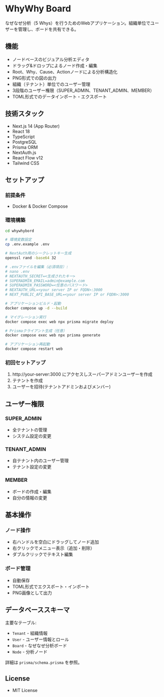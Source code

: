 # WhyWhy Board

なぜなぜ分析（5 Whys）を行うためのWebアプリケーション。組織単位でユーザーを管理し、ボードを共有できる。

## 機能

- ノードベースのビジュアル分析エディタ
- ドラッグ&ドロップによるノード作成・編集
- Root、Why、Cause、Actionノードによる分析構造化
- PNG形式での図の出力
- 組織（テナント）単位でのユーザー管理
- 3段階のユーザー権限（SUPER_ADMIN、TENANT_ADMIN、MEMBER）
- TOML形式でのデータインポート・エクスポート

## 技術スタック

- Next.js 14 (App Router)
- React 18
- TypeScript
- PostgreSQL
- Prisma ORM
- NextAuth.js
- React Flow v12
- Tailwind CSS

## セットアップ

### 前提条件
- Docker & Docker Compose

### 環境構築
```bash
cd whywhybord

# 環境変数設定
cp .env.example .env

# NextAuth用のシークレットキー生成
openssl rand -base64 32

# .envファイルを編集（必須項目）:
# nano .env
# NEXTAUTH_SECRET=<生成されたキー>
# SUPERADMIN_EMAIL=admin@example.com
# SUPERADMIN_PASSWORD=<任意のパスワード>
# NEXTAUTH_URL=<your server IP or FQDN>:3000
# NEXT_PUBLIC_API_BASE_URL=<your server IP or FQDN>:3000

# アプリケーションビルド・起動
docker compose up -d --build

# マイグレーション実行
docker compose exec web npx prisma migrate deploy

# Prismaクライアント生成（任意）
docker compose exec web npx prisma generate

# アプリケーション再起動
docker compose restart web
```

### 初回セットアップ
1. http://your-server:3000 にアクセスしスーパーアドミンユーザーを作成
2. テナントを作成
3. ユーザーを招待(テナントアドミンおよびメンバー)

## ユーザー権限

### SUPER_ADMIN
- 全テナントの管理
- システム設定の変更

### TENANT_ADMIN
- 自テナント内のユーザー管理
- テナント設定の変更

### MEMBER
- ボードの作成・編集
- 自分の情報の変更

## 基本操作

### ノード操作
- 右ハンドルを空白にドラッグしてノード追加
- 右クリックでメニュー表示（追加・削除）
- ダブルクリックでテキスト編集

### ボード管理
- 自動保存
- TOML形式でエクスポート・インポート
- PNG画像として出力

## データベーススキーマ

主要なテーブル:
- `Tenant` - 組織情報
- `User` - ユーザー情報とロール
- `Board` - なぜなぜ分析ボード
- `Node` - 分析ノード

詳細は `prisma/schema.prisma` を参照。

## License
- MIT License
